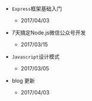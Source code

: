 
- `Express`框架基础入门
	- 2017/04/03
	
- 7天搞定Node.js微信公众号开发
	- 2017/03/15
	
- `Javascript`设计模式
	- 2017/03/05
	

- blog 更新
	- 2017/04/03